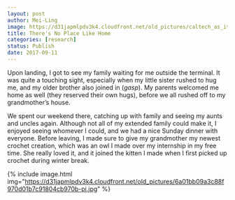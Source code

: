 ```yaml
---
layout: post
author: Mei-Ling
image: https://d31japmlpdv3k4.cloudfront.net/old_pictures/caltech_as_it_happens/6a0105349b8251970b01bb09bb3c51970d.jpg
title: There's No Place Like Home
categories: [research]
status: Publish
date: 2017-09-11
---
```



Upon landing, I got to see my family waiting for me outside the terminal. It was quite a touching sight, especially when my little sister rushed to hug me, and my older brother also joined in (*gasp*). My parents welcomed me home as well (they reserved their own hugs), before we all rushed off to my grandmother’s house.

We spent our weekend there, catching up with family and seeing my aunts and uncles again. Although not all of my extended family could make it, I enjoyed seeing whomever I could, and we had a nice Sunday dinner with everyone. Before leaving, I made sure to give my grandmother my newest crochet creation, which was an owl I made over my internship in my free time. She really loved it, and it joined the kitten I made when I first picked up crochet during winter break.


{% include image.html img="https://d31japmlpdv3k4.cloudfront.net/old_pictures/6a01bb09a3c88f970d01b7c91804cb970b-pi.jpg" %}
